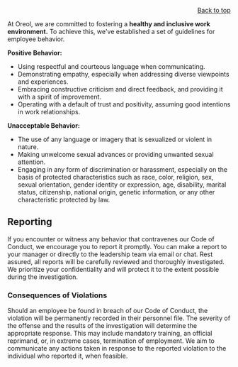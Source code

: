 <div id="readme" class="Box-body readme blob js-code-block-container">
<article class="markdown-body entry-content p-3 p-md-6" itemprop="text">
<p align="right">
<a href="https://github.com/oreol-ag/oreol-web#--advanced-computing-technologies">Back to top</a>
</p>

At Oreol, we are committed to fostering a **healthy and inclusive work environment.** To achieve this, we've established a set of guidelines for employee behavior.

**Positive Behavior:**
* Using respectful and courteous language when communicating.
* Demonstrating empathy, especially when addressing diverse viewpoints and experiences.
* Embracing constructive criticism and direct feedback, and providing it with a spirit of improvement.
* Operating with a default of trust and positivity, assuming good intentions in work relationships.

**Unacceptable Behavior:**
* The use of any language or imagery that is sexualized or violent in nature.
* Making unwelcome sexual advances or providing unwanted sexual attention.
* Engaging in any form of discrimination or harassment, especially on the basis of protected characteristics such as race, color, religion, sex, sexual orientation, gender identity or expression, age, disability, marital status, citizenship, national origin, genetic information, or any other characteristic protected by law.

## Reporting
If you encounter or witness any behavior that contravenes our Code of Conduct, we encourage you to report it promptly. You can make a report to your manager or directly to the leadership team via email or chat. Rest assured, all reports will be carefully reviewed and thoroughly investigated. We prioritize your confidentiality and will protect it to the extent possible during the investigation.

### Consequences of Violations
Should an employee be found in breach of our Code of Conduct, the violation will be permanently recorded in their personnel file. The severity of the offense and the results of the investigation will determine the appropriate response. This may include mandatory training, an official reprimand, or, in extreme cases, termination of employment. We aim to communicate any actions taken in response to the reported violation to the individual who reported it, when feasible.